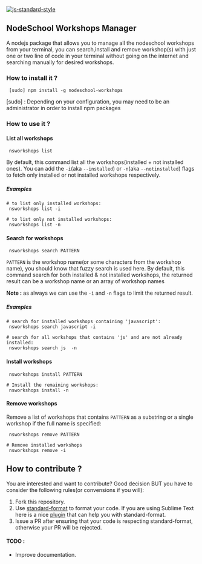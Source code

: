[![js-standard-style](https://img.shields.io/badge/code%20style-standard-brightgreen.svg)](http://standardjs.com/)

## NodeSchool Workshops Manager
A nodejs package that allows you to manage all the nodeschool workshops from  your terminal,
you can search,install and remove workshop(s) with just one or two line of code in your terminal without going on the internet
and searching manually for desired workshops.

### How to install it ?
```
 [sudo] npm install -g nodeschool-workshops
```

[sudo] : Depending on your configuration, you may need to be an administrator in order to install npm packages

### How to use it ?

#### List all workshops
```
 nsworkshops list
```

By default, this command list all the workshops(installed + not installed ones).
You can add the ``-i``(aka ``--installed``)  or ``-n``(aka ``--notinstalled``) flags to fetch only installed or not installed workshops respectively.
##### Examples

```
# to list only installed workshops:
 nsworkshops list -i  
 ``` 

```
# to list only not installed workshops:
 nsworkshops list -n  
```

#### Search for workshops
```
 nsworkshops search PATTERN
```

``PATTERN`` is the workshop name(or some characters from the workshop name), you should know that fuzzy search is used here.
By default, this command search for both installed & not installed workshops, the returned result can be a workshop name or an array of workshop names

**Note :** as always we can use the `-i` and `-n` flags to limit the returned result.

##### Examples

```
# search for installed workshops containing 'javascript':
 nsworkshops search javascript -i  
```

```
# search for all workshops that contains 'js' and are not already installed:
 nsworkshops search js  -n 
```

#### Install workshops

```
 nsworkshops install PATTERN  
```

```
# Install the remaining workshops:
 nsworkshops install -n 
```


#### Remove workshops

Remove a list of workshops that contains ``PATTERN`` as a substring or a single workshop if the full name is specified:

```
 nsworkshops remove PATTERN
```

```
# Remove installed workshops
 nsworkshops remove -i
```

## How to contribute ?
You are interested and want to contribute? Good decision BUT you have to consider the following rules(or convensions if you will):

1. Fork this repository.
2. Use [standard-format](https://www.npmjs.com/package/standard-format) to format your code. If you are using Sublime Text here is a nice [plugin](https://packagecontrol.io/packages/StandardFormat) that can help you with standard-format.
3. Issue a PR  after ensuring that your code is respecting standard-format, otherwise your PR will be rejected.  

#### TODO :
* Improve documentation.

